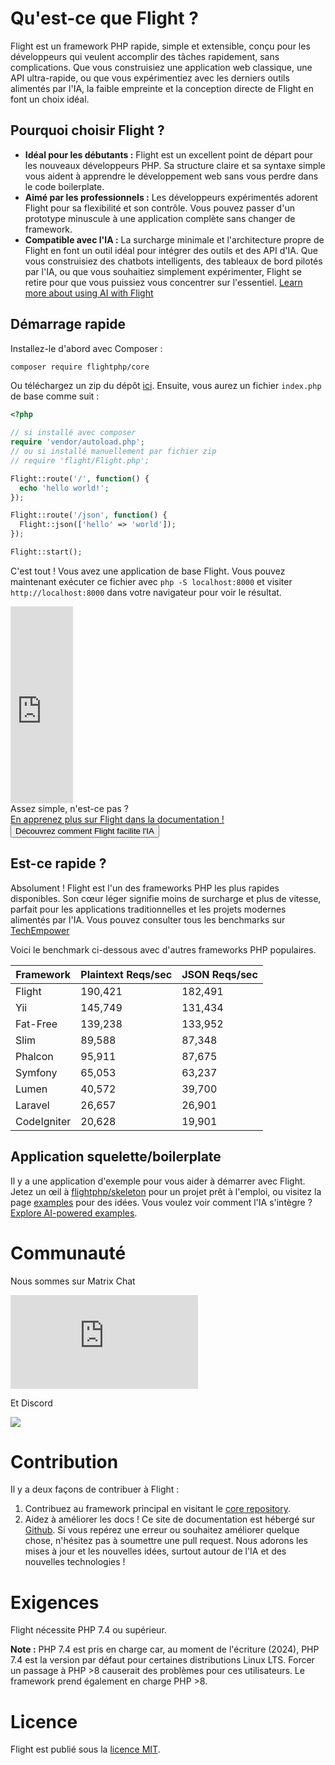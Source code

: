 # Qu'est-ce que Flight ?

Flight est un framework PHP rapide, simple et extensible, conçu pour les développeurs qui veulent accomplir des tâches rapidement, sans complications. Que vous construisiez une application web classique, une API ultra-rapide, ou que vous expérimentiez avec les derniers outils alimentés par l'IA, la faible empreinte et la conception directe de Flight en font un choix idéal.

## Pourquoi choisir Flight ?

- **Idéal pour les débutants :** Flight est un excellent point de départ pour les nouveaux développeurs PHP. Sa structure claire et sa syntaxe simple vous aident à apprendre le développement web sans vous perdre dans le code boilerplate.
- **Aimé par les professionnels :** Les développeurs expérimentés adorent Flight pour sa flexibilité et son contrôle. Vous pouvez passer d'un prototype minuscule à une application complète sans changer de framework.
- **Compatible avec l'IA :** La surcharge minimale et l'architecture propre de Flight en font un outil idéal pour intégrer des outils et des API d'IA. Que vous construisiez des chatbots intelligents, des tableaux de bord pilotés par l'IA, ou que vous souhaitiez simplement expérimenter, Flight se retire pour que vous puissiez vous concentrer sur l'essentiel. [Learn more about using AI with Flight](/learn/ai)

## Démarrage rapide

Installez-le d'abord avec Composer :

```bash
composer require flightphp/core
```

Ou téléchargez un zip du dépôt [ici](https://github.com/flightphp/core). Ensuite, vous aurez un fichier `index.php` de base comme suit :

```php
<?php

// si installé avec composer
require 'vendor/autoload.php';
// ou si installé manuellement par fichier zip
// require 'flight/Flight.php';

Flight::route('/', function() {
  echo 'hello world!';
});

Flight::route('/json', function() {
  Flight::json(['hello' => 'world']);
});

Flight::start();
```

C'est tout ! Vous avez une application de base Flight. Vous pouvez maintenant exécuter ce fichier avec `php -S localhost:8000` et visiter `http://localhost:8000` dans votre navigateur pour voir le résultat.

<div class="flight-block-video">
  <div class="row">
    <div class="col-12 col-md-6 position-relative video-wrapper">
      <iframe class="video-bg" width="100vw" height="315" src="https://www.youtube.com/embed/VCztp1QLC2c?si=W3fSWEKmoCIlC7Z5" title="YouTube video player" frameborder="0" allow="accelerometer; autoplay; clipboard-write; encrypted-media; gyroscope; picture-in-picture; web-share" allowfullscreen></iframe>
    </div>
    <div class="col-12 col-md-6 text-center mt-5 pt-5">
      <span class="fligth-title-video">Assez simple, n'est-ce pas ?</span>
      <br>
      <a href="https://docs.flightphp.com/learn">En apprenez plus sur Flight dans la documentation !</a>
      <br>
      <button href="/learn/ai" class="btn btn-primary mt-3">Découvrez comment Flight facilite l'IA</button>
    </div>
  </div>
</div>

## Est-ce rapide ?

Absolument ! Flight est l'un des frameworks PHP les plus rapides disponibles. Son cœur léger signifie moins de surcharge et plus de vitesse, parfait pour les applications traditionnelles et les projets modernes alimentés par l'IA. Vous pouvez consulter tous les benchmarks sur [TechEmpower](https://www.techempower.com/benchmarks/#section=data-r18&hw=ph&test=frameworks)

Voici le benchmark ci-dessous avec d'autres frameworks PHP populaires.

| Framework | Plaintext Reqs/sec | JSON Reqs/sec |
| --------- | ------------ | ------------ |
| Flight      | 190,421    | 182,491 |
| Yii         | 145,749    | 131,434 |
| Fat-Free    | 139,238    | 133,952 |
| Slim        | 89,588     | 87,348  |
| Phalcon     | 95,911     | 87,675  |
| Symfony     | 65,053     | 63,237  |
| Lumen       | 40,572     | 39,700  |
| Laravel     | 26,657     | 26,901  |
| CodeIgniter | 20,628     | 19,901  |

## Application squelette/boilerplate

Il y a une application d'exemple pour vous aider à démarrer avec Flight. Jetez un œil à [flightphp/skeleton](https://github.com/flightphp/skeleton) pour un projet prêt à l'emploi, ou visitez la page [examples](examples) pour des idées. Vous voulez voir comment l'IA s'intègre ? [Explore AI-powered examples](/learn/ai).

# Communauté

Nous sommes sur Matrix Chat

[![Matrix](https://img.shields.io/matrix/flight-php-framework%3Amatrix.org?server_fqdn=matrix.org&style=social&logo=matrix)](https://matrix.to/#/#flight-php-framework:matrix.org)

Et Discord

[![](https://dcbadge.limes.pink/api/server/https://discord.gg/Ysr4zqHfbX)](https://discord.gg/Ysr4zqHfbX)

# Contribution

Il y a deux façons de contribuer à Flight :

1. Contribuez au framework principal en visitant le [core repository](https://github.com/flightphp/core).
2. Aidez à améliorer les docs ! Ce site de documentation est hébergé sur [Github](https://github.com/flightphp/docs). Si vous repérez une erreur ou souhaitez améliorer quelque chose, n'hésitez pas à soumettre une pull request. Nous adorons les mises à jour et les nouvelles idées, surtout autour de l'IA et des nouvelles technologies !

# Exigences

Flight nécessite PHP 7.4 ou supérieur.

**Note :** PHP 7.4 est pris en charge car, au moment de l'écriture (2024), PHP 7.4 est la version par défaut pour certaines distributions Linux LTS. Forcer un passage à PHP >8 causerait des problèmes pour ces utilisateurs. Le framework prend également en charge PHP >8.

# Licence

Flight est publié sous la [licence MIT](https://github.com/flightphp/core/blob/master/LICENSE).